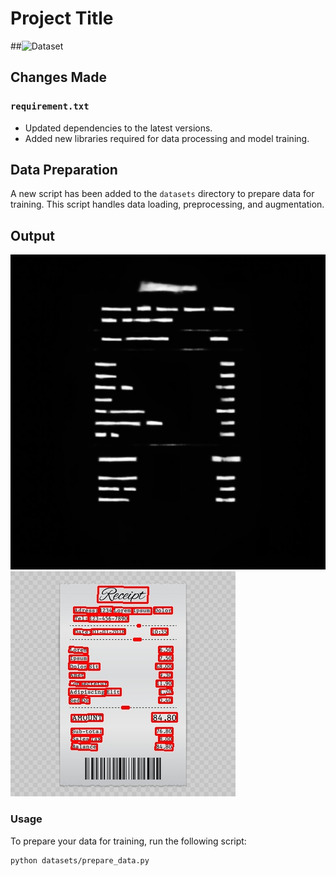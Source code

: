 # Project Title

##![Dataset](https://drive.google.com/drive/folders/1b8s2NZ4MEMj7Zig7kcWHy-yoi1gGeaHz?usp=sharing)

## Changes Made

### `requirement.txt`
- Updated dependencies to the latest versions.
- Added new libraries required for data processing and model training.

## Data Preparation

A new script has been added to the `datasets` directory to prepare data for training. This script handles data loading, preprocessing, and augmentation.

## Output
![Predicted Image](test/img_10_pred.jpg)
![Result Image](test/img_10_result.jpg)


### Usage

To prepare your data for training, run the following script:

```sh
python datasets/prepare_data.py
